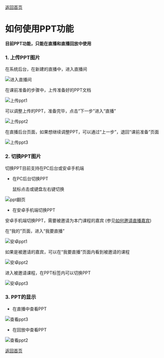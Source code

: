 [返回首页](../../README.md)

# 如何使用PPT功能
**目前PPT功能，只能在直播和直播回放中使用**



### 1. 上传PPT图片
在系统后台，在新建的直播中，进入直播间

![进入直播间](https://of6ygwuso.qnssl.com/how-to-use-ppt.png)

在课前准备的步骤中，上传准备好的PPT文档

![上传ppt1](https://of6ygwuso.qnssl.com/how-to-use-ppt-2.png)

可以调整上传的PPT，准备完毕，点击“下一步”进入“直播”

![上传ppt2](https://of6ygwuso.qnssl.com/how-to-use-ppt-3.png)

在直播后台页面，如果想继续调整PPT，可以通过“上一步”，退回“课前准备”页面

![上传ppt3](https://of6ygwuso.qnssl.com/how-to-use-ppt-4.png)

### 2. 切换PPT图片
切换PPT目前支持在PC后台或安卓手机端

- 在PC后台切换PPT

  鼠标点击或键盘左右键切换

![ppt翻页](https://of6ygwuso.qnssl.com/how-to-use-ppt-5.png)

- 在安卓手机端切换PPT

安卓手机端切换PPT，需要被邀请为本门课程的嘉宾
(参见[如何邀请直播嘉宾](./how-to-invite.md))

在“我的”页面，进入“我要直播”

![安卓ppt1](https://of6ygwuso.qnssl.com/docs/quickstart/安卓ppt4.png)

如果是被邀请的嘉宾，可以在“我要直播”页面内看到被邀请的课程

![安卓ppt2](https://of6ygwuso.qnssl.com/docs/quickstart/安卓ppt5.png)

进入被邀请课程，在PPT标签内可以切换PPT

![安卓ppt3](https://of6ygwuso.qnssl.com/docs/quickstart/安卓ppt6.png)

### 3. PPT的显示

- 在直播中查看PPT

![查看ppt3](https://of6ygwuso.qnssl.com/docs/quickstart/查看ppt3.png)

- 在回放中查看PPT

![查看ppt2](https://of6ygwuso.qnssl.com/docs/quickstart/查看ppt2.png)

[返回首页](../../README.md)
